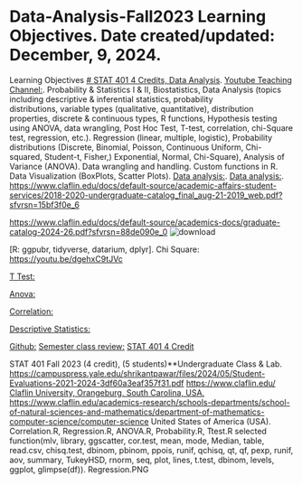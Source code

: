 # Data-Analysis-Fall2023 Learning Objectives. Date created/updated: December, 9, 2024.
 Learning Objectives [# STAT 401 4 Credits, Data Analysis](https://pawar1550.wixsite.com/claflin-courses/copy-of-stat401-1).
[Youtube Teaching Channel:](https://www.youtube.com/playlist?list=PLKka-JHtsz80sJ_uQ8wZ4cnLNB9yRJNoV).
Probability & Statistics I & II, Biostatistics, Data Analysis (topics including descriptive & inferential statistics, probability distributions, variable types (qualitative, quantitative), distribution properties, discrete & continuous types, R functions, Hypothesis testing using ANOVA, data wrangling, Post Hoc Test, T-test, correlation, chi-Square test, regression, etc.). Regression (linear, multiple, logistic), Probability distributions (Discrete, Binomial, Poisson, Continuous Uniform, Chi-squared, Student-t, Fisher,)  Exponential, Normal, Chi-Square), Analysis of Variance (ANOVA). Data wrangling and handling. Custom functions in R. Data Visualization (BoxPlots, Scatter Plots).
[Data analysis:](https://youtu.be/WIvehDeVRak).
[Data analysis:](https://youtu.be/dhIjTt26YKQ).
https://www.claflin.edu/docs/default-source/academic-affairs-student-services/2018-2020-undergraduate-catalog_final_aug-21-2019_web.pdf?sfvrsn=15bf3f0e_6

https://www.claflin.edu/docs/default-source/academics-docs/graduate-catalog-2024-26.pdf?sfvrsn=88de090e_0
![download](https://github.com/user-attachments/assets/89d1232b-feb8-492a-a105-7a4bcb1b4a3f)

[R: ggpubr, tidyverse, datarium, dplyr].
Chi Square: https://youtu.be/dgehxC9tJVc

[T Test:](https://youtu.be/sIpMsN90Dt8)

[Anova:](https://youtu.be/Z-S4CfsRHA0)

[Correlation:](https://youtu.be/yndToTyudUQ)

[Descriptive Statistics:](https://youtu.be/09SCdQPVShU)

[Github:](https://github.com/spawar2/STAT302)
[Semester class review:](https://youtu.be/Pju8ecWWRAw)
[STAT 401 4 Credit](https://pawar1550.wixsite.com/claflin-courses/copy-of-stat401-2)

STAT 401 Fall 2023 (4 credit), (5 students)**Undergraduate Class & Lab. https://campuspress.yale.edu/shrikantpawar/files/2024/05/Student-Evaluations-2021-2024-3df60a3eaf357f31.pdf
https://www.claflin.edu/
[Claflin University, Orangeburg, South Carolina, USA.](https://www.claflin.edu/docs/default-source/academic-affairs-student-services/2018-2020-undergraduate-catalog_final_aug-21-2019_web.pdf?sfvrsn=15bf3f0e_6) https://www.claflin.edu/academics-research/schools-departments/school-of-natural-sciences-and-mathematics/department-of-mathematics-computer-science/computer-science United States of America (USA).
Correlation.R, Regression.R, ANOVA.R, Probability.R, Ttest.R 
selected function(mlv, library, ggscatter, cor.test, mean, mode, Median, table, read.csv, chisq.test, dbinom, pbinom, ppois, runif, qchisq, qt, qf, pexp, runif, aov, summary, TukeyHSD, rnorm, seq, plot, lines, t.test, dbinom, levels, ggplot, glimpse(df)). Regression.PNG
